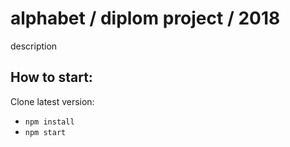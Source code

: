 # alphabet / diplom project / 2018
description
## How to start:
Clone latest version:
- `npm install`
- `npm start`
